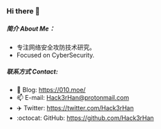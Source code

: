 ### Hi there 👋

##### 简介 About Me：
  * 专注网络安全攻防技术研究。
  * Focused on CyberSecurity.
##### 联系方式 Contact:
  * :bookmark: Blog: https://010.moe/
  * :mailbox: E-mail: Hack3rHan@protonmail.com
  * :airplane: Twitter: https://twitter.com/Hack3rHan
  * :octocat: GitHub: https://github.com/Hack3rHan
